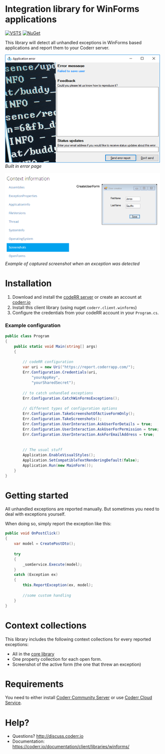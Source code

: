 Integration library for WinForms applications
=============================================

[![VSTS](https://1tcompany.visualstudio.com/_apis/public/build/definitions/75570083-b1ef-4e78-88e2-5db4982f756c/16/badge)]() [![NuGet](https://img.shields.io/nuget/dt/codeRR.Client.WinForms.svg?style=flat-square)]()

This library will detect all unhandled exceptions in WinForms based applications and report them to your Coderr server.


![The built in error page](docs/screenshot.png)<br>
*Built in error page*


![Captured screenshot when an exception was thrown](docs/context-data.png)<br>
*Example of captured screenshot when an exception was detected*

# Installation

1. Download and install the [codeRR server](https://github.com/coderrio/coderr.server) or create an account at [coderr.io](https://coderr.io)
2. Install this client library (using nuget `coderr.client.winforms`)
3. Configure the credentials from your codeRR account in your `Program.cs`.

### Example configuration

```csharp
public class Program
{
	public static void Main(string[] args)
	{

		// codeRR configuration
		var uri = new Uri("https://report.coderrapp.com/");
		Err.Configuration.Credentials(uri,
			"yourAppKey",
			"yourSharedSecret");

		// to catch unhandled exceptions
		Err.Configuration.CatchWinFormsExceptions();

		// different types of configuration options
		Err.Configuration.TakeScreenshotOfActiveFormOnly();
		Err.Configuration.TakeScreenshots();
		Err.Configuration.UserInteraction.AskUserForDetails = true;
		Err.Configuration.UserInteraction.AskUserForPermission = true;
		Err.Configuration.UserInteraction.AskForEmailAddress = true;


		// The usual stuff
		Application.EnableVisualStyles();
		Application.SetCompatibleTextRenderingDefault(false);
		Application.Run(new MainForm());
	}
}
```

# Getting started

All unhandled exceptions are reported manually. 
But sometimes you need to deal with exceptions yourself. 

When doing so, simply report the exception like this:

```csharp
public void OnPostClick()
{
	var model = CreatePostDto();

	try
	{
		_somService.Execute(model);
	}
	catch (Exception ex)
	{
		this.ReportException(ex, model);

		//some custom handling
	}
}
```

# Context collections

This library includes the following context collections for every reported exceptions:

* All in the [core library](https://github.com/coderrio/coderr.client)
* One property collection for each open form.
* Screenshot of the active form (the one that threw an exception)

# Requirements

You need to either install [Coderr Community Server](https://github.com/coderrio/coderr.server) or use [Coderr Cloud Service](https://app.coderr.io).

# Help?

* Questions? http://discuss.coderr.io
* Documentation: https://coderr.io/documentation/client/libraries/winforms/

